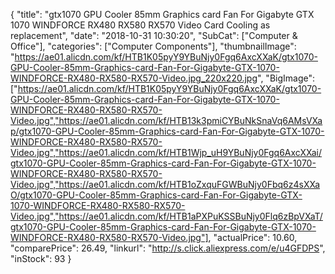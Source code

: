 {
	"title": "gtx1070 GPU Cooler 85mm Graphics card Fan For Gigabyte GTX 1070 WINDFORCE RX480 RX580 RX570 Video Card Cooling as replacement",
	"date": "2018-10-31 10:30:20",
	"SubCat": ["Computer & Office"],
	"categories": ["Computer Components"],
	"thumbnailImage": "https://ae01.alicdn.com/kf/HTB1K05pyY9YBuNjy0Fgq6AxcXXaK/gtx1070-GPU-Cooler-85mm-Graphics-card-Fan-For-Gigabyte-GTX-1070-WINDFORCE-RX480-RX580-RX570-Video.jpg_220x220.jpg",
	"BigImage": ["https://ae01.alicdn.com/kf/HTB1K05pyY9YBuNjy0Fgq6AxcXXaK/gtx1070-GPU-Cooler-85mm-Graphics-card-Fan-For-Gigabyte-GTX-1070-WINDFORCE-RX480-RX580-RX570-Video.jpg","https://ae01.alicdn.com/kf/HTB13k3pmiCYBuNkSnaVq6AMsVXap/gtx1070-GPU-Cooler-85mm-Graphics-card-Fan-For-Gigabyte-GTX-1070-WINDFORCE-RX480-RX580-RX570-Video.jpg","https://ae01.alicdn.com/kf/HTB1Wjp_uH9YBuNjy0Fgq6AxcXXai/gtx1070-GPU-Cooler-85mm-Graphics-card-Fan-For-Gigabyte-GTX-1070-WINDFORCE-RX480-RX580-RX570-Video.jpg","https://ae01.alicdn.com/kf/HTB1oZxquFGWBuNjy0Fbq6z4sXXaO/gtx1070-GPU-Cooler-85mm-Graphics-card-Fan-For-Gigabyte-GTX-1070-WINDFORCE-RX480-RX580-RX570-Video.jpg","https://ae01.alicdn.com/kf/HTB1aPXPuKSSBuNjy0Flq6zBpVXaT/gtx1070-GPU-Cooler-85mm-Graphics-card-Fan-For-Gigabyte-GTX-1070-WINDFORCE-RX480-RX580-RX570-Video.jpg"],
	"actualPrice": 10.60,
	"comparePrice": 26.49,
	"linkurl": "http://s.click.aliexpress.com/e/u4GFDPS",
	"inStock": 93
}
